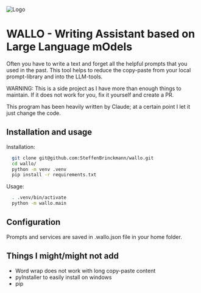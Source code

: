 ![Logo](images/wallo.png "Logo")

# WALLO - Writing Assistant based on Large Language mOdels

Often you have to write a text and forget all the helpful prompts that you used in the past. This tool helps to reduce the copy-paste from your local prompt-library and into the LLM-tools.

WARNING: This is a side project as I have more than enough things to maintain. If it does not work for you, fix it yourself and create a PR.

This program has been heavily written by Claude; at a certain point I let it just change the code.


## Installation and usage

Installation:
```bash
  git clone git@github.com:SteffenBrinckmann/wallo.git
  cd wallo/
  python -m venv .venv
  pip install -r requirements.txt
```
Usage:
```bash
  . .venv/bin/activate
  python -m wallo.main
```

## Configuration

Prompts and services are saved in .wallo.json file in your home folder.


## Things I might/might not add

- Word wrap does not work with long copy-paste content
- pyInstaller to easily install on windows
- pip
